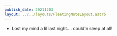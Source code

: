 ```yaml
---
publish_date: 20211203    
layout: ../../layouts/FleetingNoteLayout.astro
---
```

- Lost my mind a lil last night.... could'n sleep at all!
